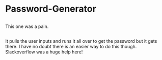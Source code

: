 # Password-Generator

## 
This one was a pain.

## 
It pulls the user inputs and runs it all over to get the password but it gets there. I have no doubt there is an easier way to do this though.
Slackoverflow was a huge help here!